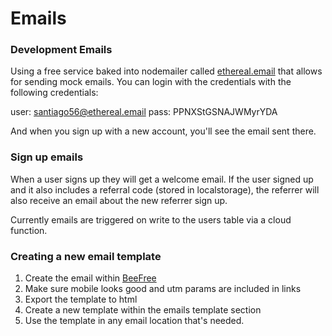 # Emails

### Development Emails

Using a free service baked into nodemailer called [ethereal.email](https://ethereal.email/) that allows for sending mock emails.
You can login with the credentials with the following credentials:

user: santiago56@ethereal.email
pass: PPNXStGSNAJWMyrYDA

And when you sign up with a new account, you'll see the email sent there.

### Sign up emails

When a user signs up they will get a welcome email. If the user signed up and it also includes a referral code (stored in localstorage), the referrer will also receive an email about the new referrer sign up.

Currently emails are triggered on write to the users table via a cloud function.

### Creating a new email template

1. Create the email within [BeeFree](https://pro.beefree.io/)
2. Make sure mobile looks good and utm params are included in links
3. Export the template to html
4. Create a new template within the emails template section
5. Use the template in any email location that's needed.

